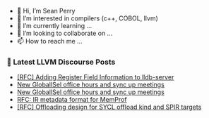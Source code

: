 - 👋 Hi, I’m Sean Perry
- 👀 I’m interested in compilers (c++, COBOL, llvm)
- 🌱 I’m currently learning ...
- 💞️ I’m looking to collaborate on ...
- 📫 How to reach me ...

<!---
s66perry/s66perry is a ✨ special ✨ repository because its `README.md` (this file) appears on your GitHub profile.
You can click the Preview link to take a look at your changes.
--->
### 📕 Latest LLVM Discourse Posts

<!-- DISCOURSE-LLVM:START -->
- [[RFC] Adding Register Field Information to lldb-server](https://discourse.llvm.org/t/rfc-adding-register-field-information-to-lldb-server/74143#post_7)
- [New GlobalISel office hours and sync up meetings](https://discourse.llvm.org/t/new-globalisel-office-hours-and-sync-up-meetings/74162#post_3)
- [New GlobalISel office hours and sync up meetings](https://discourse.llvm.org/t/new-globalisel-office-hours-and-sync-up-meetings/74162#post_2)
- [RFC: IR metadata format for MemProf](https://discourse.llvm.org/t/rfc-ir-metadata-format-for-memprof/59165?page=2#post_22)
- [[RFC] Offloading design for SYCL offload kind and SPIR targets](https://discourse.llvm.org/t/rfc-offloading-design-for-sycl-offload-kind-and-spir-targets/74088#post_9)
<!-- DISCOURSE-LLVM:END -->
